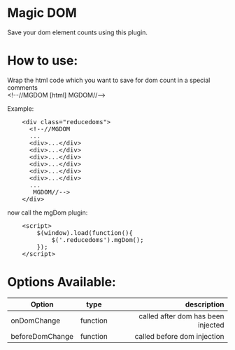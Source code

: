 Magic DOM
=========

Save your dom element counts using this plugin.

How to use:
===========

Wrap the html code which you want to save for dom count in a special comments<br /> &lt;!--//MGDOM [html] MGDOM//--&gt;

Example:

<pre>
    &lt;div class="reducedoms"&gt;
      &lt;!--//MGDOM
      ...
      &lt;div&gt;...&lt;/div&gt;
      &lt;div&gt;...&lt;/div&gt;
      &lt;div&gt;...&lt;/div&gt;
      &lt;div&gt;...&lt;/div&gt;
      &lt;div&gt;...&lt;/div&gt;
      &lt;div&gt;...&lt;/div&gt;
      ...
       MGDOM//--&gt;
    &lt;/div&gt;
</pre>

now call the mgDom plugin:

<pre>
    &lt;script&gt;
        $(window).load(function(){
            $('.reducedoms').mgDom();
        });
    &lt;/script&gt;
</pre>

Options Available:
=================
| Option        | type           | description  |
| ------------- |:-------------:| -----:|
| onDomChange      | function | called after dom has been injected |
| beforeDomChange      | function      |   called before dom injection |
  <br />

